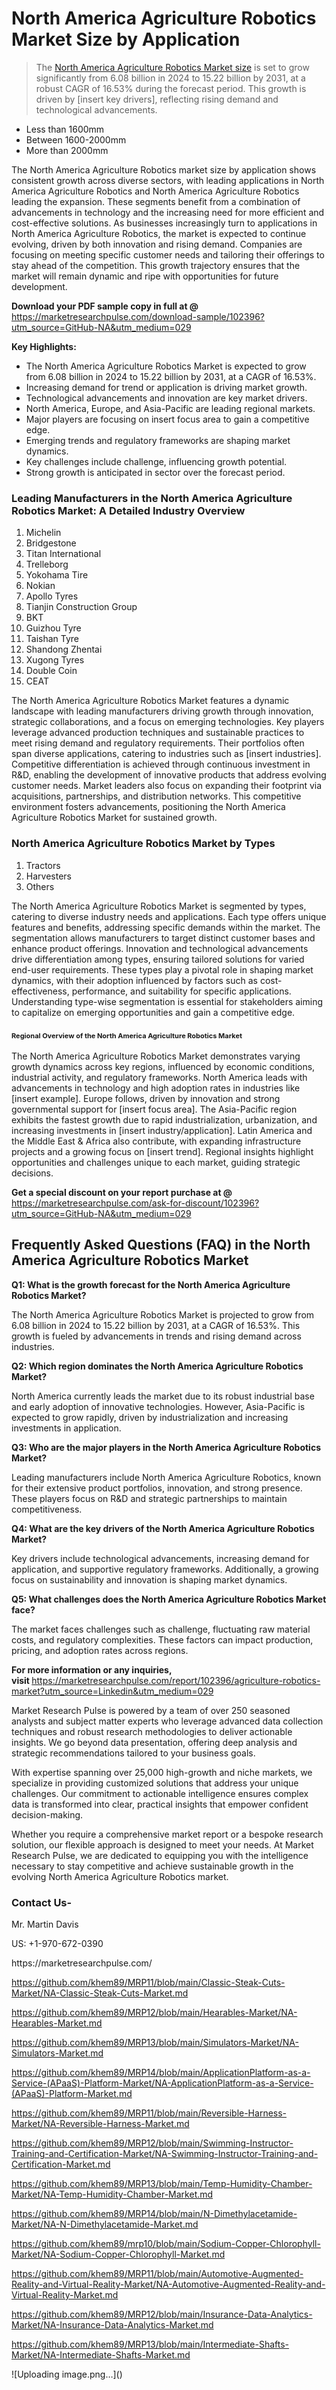 <h1>North America Agriculture Robotics Market&nbsp;Size by Application</h1><blockquote><p>The <a href="https://marketresearchpulse.com/download-sample/102396?utm_source=GitHub-NA&amp;utm_medium=029">North America Agriculture Robotics Market size</a> is set to grow significantly from 6.08 billion in 2024 to 15.22 billion by 2031, at a robust CAGR of 16.53% during the forecast period. This growth is driven by [insert key drivers], reflecting rising demand and technological advancements.</p></blockquote><ul><li>Less than 1600mm<li> Between 1600-2000mm<li> More than 2000mm</li></ul><p>The North America Agriculture Robotics market size by application shows consistent growth across diverse sectors, with leading applications in North America Agriculture Robotics and North America Agriculture Robotics leading the expansion. These segments benefit from a combination of advancements in technology and the increasing need for more efficient and cost-effective solutions. As businesses increasingly turn to applications in North America Agriculture Robotics, the market is expected to continue evolving, driven by both innovation and rising demand. Companies are focusing on meeting specific customer needs and tailoring their offerings to stay ahead of the competition. This growth trajectory ensures that the market will remain dynamic and ripe with opportunities for future development.</p><p><strong>Download your PDF sample copy in full at @ </strong><a href="https://marketresearchpulse.com/download-sample/102396?utm_source=GitHub-NA&amp;utm_medium=029">https://marketresearchpulse.com/download-sample/102396?utm_source=GitHub-NA&amp;utm_medium=029</a></p><p><strong>Key Highlights: </strong></p><ul><li>The North America Agriculture Robotics Market is expected to grow from 6.08 billion in 2024 to 15.22 billion by 2031, at a CAGR of 16.53%.</li><li>Increasing demand for trend or application is driving market growth.</li><li>Technological advancements and innovation are key market drivers.</li><li>North America, Europe, and Asia-Pacific are leading regional markets.</li><li>Major players are focusing on insert focus area to gain a competitive edge.</li><li>Emerging trends and regulatory frameworks are shaping market dynamics.</li><li>Key challenges include challenge, influencing growth potential.</li><li>Strong growth is anticipated in sector over the forecast period.</li></ul><h3>Leading Manufacturers in the North America Agriculture Robotics Market: A Detailed Industry Overview</h3><ol><li>Michelin</li><li>Bridgestone</li><li>Titan International</li><li>Trelleborg</li><li>Yokohama Tire</li><li>Nokian</li><li>Apollo Tyres</li><li>Tianjin Construction Group</li><li>BKT</li><li>Guizhou Tyre</li><li>Taishan Tyre</li><li>Shandong Zhentai</li><li>Xugong Tyres</li><li>Double Coin</li><li>CEAT</li></ol><div class="flex max-w-full flex-col flex-grow"><div class="min-h-8 text-message flex w-full flex-col items-end gap-2 whitespace-normal break-words [.text-message+&amp;]:mt-5" dir="auto" data-message-author-role="assistant" data-message-id="fd8432e4-4910-450d-b182-61b7bfb0a01f" data-message-model-slug="gpt-4o"><div class="flex w-full flex-col gap-1 empty:hidden first:pt-[3px]"><div class="markdown prose w-full break-words dark:prose-invert light"><p>The North America Agriculture Robotics Market features a dynamic landscape with leading manufacturers driving growth through innovation, strategic collaborations, and a focus on emerging technologies. Key players leverage advanced production techniques and sustainable practices to meet rising demand and regulatory requirements. Their portfolios often span diverse applications, catering to industries such as [insert industries]. Competitive differentiation is achieved through continuous investment in R&amp;D, enabling the development of innovative products that address evolving customer needs. Market leaders also focus on expanding their footprint via acquisitions, partnerships, and distribution networks. This competitive environment fosters advancements, positioning the North America Agriculture Robotics Market for sustained growth.</p></div></div></div></div><h3>North America Agriculture Robotics Market by Types</h3><ol><li>Tractors<li> Harvesters<li> Others</li></ol><div class="flex max-w-full flex-col flex-grow"><div class="min-h-8 text-message flex w-full flex-col items-end gap-2 whitespace-normal break-words [.text-message+&amp;]:mt-5" dir="auto" data-message-author-role="assistant" data-message-id="084470be-0bb7-4664-bddf-5156b4f41249" data-message-model-slug="gpt-4o-mini"><div class="flex w-full flex-col gap-1 empty:hidden first:pt-[3px]"><div class="markdown prose w-full break-words dark:prose-invert light"><p>The North America Agriculture Robotics Market is segmented by types, catering to diverse industry needs and applications. Each type offers unique features and benefits, addressing specific demands within the market. The segmentation allows manufacturers to target distinct customer bases and enhance product offerings. Innovation and technological advancements drive differentiation among types, ensuring tailored solutions for varied end-user requirements. These types play a pivotal role in shaping market dynamics, with their adoption influenced by factors such as cost-effectiveness, performance, and suitability for specific applications. Understanding type-wise segmentation is essential for stakeholders aiming to capitalize on emerging opportunities and gain a competitive edge.</p></div></div></div></div><h3><span style="font-size: 11px;">Regional Overview of the North America Agriculture Robotics Market</span></h3><div class="flex max-w-full flex-col flex-grow"><div class="min-h-8 text-message flex w-full flex-col items-end gap-2 whitespace-normal break-words [.text-message+&amp;]:mt-5" dir="auto" data-message-author-role="assistant" data-message-id="e9038762-ce64-4e30-91c9-9bd413514231" data-message-model-slug="gpt-4o-mini"><div class="flex w-full flex-col gap-1 empty:hidden first:pt-[3px]"><div class="markdown prose w-full break-words dark:prose-invert light"><p>The North America Agriculture Robotics Market demonstrates varying growth dynamics across key regions, influenced by economic conditions, industrial activity, and regulatory frameworks. North America leads with advancements in technology and high adoption rates in industries like [insert example]. Europe follows, driven by innovation and strong governmental support for [insert focus area]. The Asia-Pacific region exhibits the fastest growth due to rapid industrialization, urbanization, and increasing investments in [insert industry/application]. Latin America and the Middle East &amp; Africa also contribute, with expanding infrastructure projects and a growing focus on [insert trend]. Regional insights highlight opportunities and challenges unique to each market, guiding strategic decisions.</p></div></div></div></div><p><strong>Get a special discount on your report purchase at @ </strong><a href="https://marketresearchpulse.com/ask-for-discount/102396?utm_source=GitHub-NA&amp;utm_medium=029">https://marketresearchpulse.com/ask-for-discount/102396?utm_source=GitHub-NA&amp;utm_medium=029</a></p><h2>Frequently Asked Questions (FAQ) in the North America Agriculture Robotics Market</h2><p><strong>Q1: What is the growth forecast for the North America Agriculture Robotics Market?</strong></p><p>The North America Agriculture Robotics Market is projected to grow from 6.08 billion in 2024 to 15.22 billion by 2031, at a CAGR of 16.53%. This growth is fueled by advancements in trends and rising demand across industries.</p><p><strong>Q2: Which region dominates the North America Agriculture Robotics Market?</strong></p><p>North America currently leads the market due to its robust industrial base and early adoption of innovative technologies. However, Asia-Pacific is expected to grow rapidly, driven by industrialization and increasing investments in application.</p><p><strong>Q3: Who are the major players in the North America Agriculture Robotics Market?</strong></p><p>Leading manufacturers include North America Agriculture Robotics, known for their extensive product portfolios, innovation, and strong presence. These players focus on R&amp;D and strategic partnerships to maintain competitiveness.</p><p><strong>Q4: What are the key drivers of the North America Agriculture Robotics Market?</strong></p><p>Key drivers include technological advancements, increasing demand for application, and supportive regulatory frameworks. Additionally, a growing focus on sustainability and innovation is shaping market dynamics.</p><p><strong>Q5: What challenges does the North America Agriculture Robotics Market face?</strong></p><p>The market faces challenges such as challenge, fluctuating raw material costs, and regulatory complexities. These factors can impact production, pricing, and adoption rates across regions.</p><p><strong>For more information or any inquiries, visit&nbsp;</strong><a href="https://marketresearchpulse.com/report/102396/agriculture-robotics-market?utm_source=Linkedin&utm_medium=029">https://marketresearchpulse.com/report/102396/agriculture-robotics-market?utm_source=Linkedin&utm_medium=029</a></p><p>Market Research Pulse is powered by a team of over 250 seasoned analysts and subject matter experts who leverage advanced data collection techniques and robust research methodologies to deliver actionable insights. We go beyond data presentation, offering deep analysis and strategic recommendations tailored to your business goals.</p><p>With expertise spanning over 25,000 high-growth and niche markets, we specialize in providing customized solutions that address your unique challenges. Our commitment to actionable intelligence ensures complex data is transformed into clear, practical insights that empower confident decision-making.</p><p>Whether you require a comprehensive market report or a bespoke research solution, our flexible approach is designed to meet your needs. At Market Research Pulse, we are dedicated to equipping you with the intelligence necessary to stay competitive and achieve sustainable growth in the evolving North America Agriculture Robotics market.</p><h3><strong>Contact Us-</strong></h3><p>Mr. Martin Davis</p><p>US: +1-970-672-0390</p><p>https://marketresearchpulse.com/</p><p><a href="https://github.com/khem89/MRP11/blob/main/Classic-Steak-Cuts-Market/NA-Classic-Steak-Cuts-Market.md">https://github.com/khem89/MRP11/blob/main/Classic-Steak-Cuts-Market/NA-Classic-Steak-Cuts-Market.md</a></p><p><a href="https://github.com/khem89/MRP12/blob/main/Hearables-Market/NA-Hearables-Market.md">https://github.com/khem89/MRP12/blob/main/Hearables-Market/NA-Hearables-Market.md</a></p><p><a href="https://github.com/khem89/MRP13/blob/main/Simulators-Market/NA-Simulators-Market.md">https://github.com/khem89/MRP13/blob/main/Simulators-Market/NA-Simulators-Market.md</a></p><p><a href="https://github.com/khem89/MRP14/blob/main/ApplicationPlatform-as-a-Service-(APaaS)-Platform-Market/NA-ApplicationPlatform-as-a-Service-(APaaS)-Platform-Market.md">https://github.com/khem89/MRP14/blob/main/ApplicationPlatform-as-a-Service-(APaaS)-Platform-Market/NA-ApplicationPlatform-as-a-Service-(APaaS)-Platform-Market.md</a></p><p><a href="https://github.com/khem89/MRP11/blob/main/Reversible-Harness-Market/NA-Reversible-Harness-Market.md">https://github.com/khem89/MRP11/blob/main/Reversible-Harness-Market/NA-Reversible-Harness-Market.md</a></p><p><a href="https://github.com/khem89/MRP12/blob/main/Swimming-Instructor-Training-and-Certification-Market/NA-Swimming-Instructor-Training-and-Certification-Market.md">https://github.com/khem89/MRP12/blob/main/Swimming-Instructor-Training-and-Certification-Market/NA-Swimming-Instructor-Training-and-Certification-Market.md</a></p><p><a href="https://github.com/khem89/MRP13/blob/main/Temp-Humidity-Chamber-Market/NA-Temp-Humidity-Chamber-Market.md">https://github.com/khem89/MRP13/blob/main/Temp-Humidity-Chamber-Market/NA-Temp-Humidity-Chamber-Market.md</a></p><p><a href="https://github.com/khem89/MRP14/blob/main/N-Dimethylacetamide-Market/NA-N-Dimethylacetamide-Market.md">https://github.com/khem89/MRP14/blob/main/N-Dimethylacetamide-Market/NA-N-Dimethylacetamide-Market.md</a></p><p><a href="https://github.com/khem89/mrp10/blob/main/Sodium-Copper-Chlorophyll-Market/NA-Sodium-Copper-Chlorophyll-Market.md">https://github.com/khem89/mrp10/blob/main/Sodium-Copper-Chlorophyll-Market/NA-Sodium-Copper-Chlorophyll-Market.md</a></p><p><a href="https://github.com/khem89/MRP11/blob/main/Automotive-Augmented-Reality-and-Virtual-Reality-Market/NA-Automotive-Augmented-Reality-and-Virtual-Reality-Market.md">https://github.com/khem89/MRP11/blob/main/Automotive-Augmented-Reality-and-Virtual-Reality-Market/NA-Automotive-Augmented-Reality-and-Virtual-Reality-Market.md</a></p><p><a href="https://github.com/khem89/MRP12/blob/main/Insurance-Data-Analytics-Market/NA-Insurance-Data-Analytics-Market.md">https://github.com/khem89/MRP12/blob/main/Insurance-Data-Analytics-Market/NA-Insurance-Data-Analytics-Market.md</a></p><p><a href="https://github.com/khem89/MRP13/blob/main/Intermediate-Shafts-Market/NA-Intermediate-Shafts-Market.md">https://github.com/khem89/MRP13/blob/main/Intermediate-Shafts-Market/NA-Intermediate-Shafts-Market.md</a></p>
![Uploading image.png…]()

